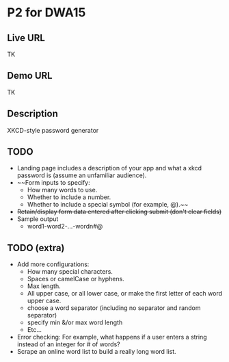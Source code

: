 # P2 for DWA15

## Live URL

TK

## Demo URL

TK

## Description

XKCD-style password generator

## TODO 
- Landing page includes a description of your app and what a xkcd password is (assume an unfamiliar audience).
- ~~Form inputs to specify:
	- How many words to use.
	- Whether to include a number.
	- Whether to include a special symbol (for example, @).~~
- ~~Retain/display form data entered after clicking submit (don't clear fields)~~
- Sample output
	- word1-word2-...-wordn#@

## TODO (extra)
- Add more configurations:
	- How many special characters.
	- Spaces or camelCase or hyphens.
	- Max length.
	- All upper case, or all lower case, or make the first letter of each word upper case.
	- choose a word separator (including no separator and random separator)
	- specify min &/or max word length
	- Etc...
- Error checking: For example, what happens if a user enters a string instead of an integer for # of words?
- Scrape an online word list to build a really long word list. 